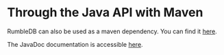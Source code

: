 # Through the Java API with Maven

RumbleDB can also be used as a maven dependency. You can find it [here](https://central.sonatype.com/artifact/com.github.rumbledb/rumbledb).

The JavaDoc documentation is accessible [here](https://rumbledb.org/docs/latest/api/).
